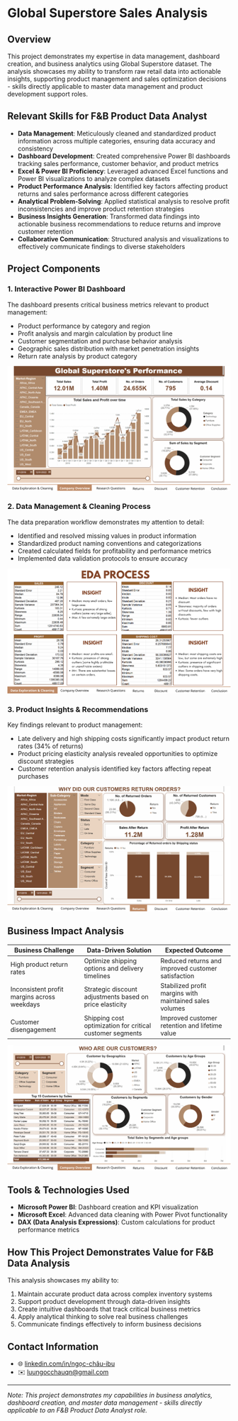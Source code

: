 # Global Superstore Sales Analysis

## Overview

This project demonstrates my expertise in data management, dashboard creation, and business analytics using Global Superstore dataset. The analysis showcases my ability to transform raw retail data into actionable insights, supporting product management and sales optimization decisions - skills directly applicable to master data management and product development support roles.

## Relevant Skills for F&B Product Data Analyst

- **Data Management**: Meticulously cleaned and standardized product information across multiple categories, ensuring data accuracy and consistency
- **Dashboard Development**: Created comprehensive Power BI dashboards tracking sales performance, customer behavior, and product metrics
- **Excel & Power BI Proficiency**: Leveraged advanced Excel functions and Power BI visualizations to analyze complex datasets
- **Product Performance Analysis**: Identified key factors affecting product returns and sales performance across different categories
- **Analytical Problem-Solving**: Applied statistical analysis to resolve profit inconsistencies and improve product retention strategies
- **Business Insights Generation**: Transformed data findings into actionable business recommendations to reduce returns and improve customer retention
- **Collaborative Communication**: Structured analysis and visualizations to effectively communicate findings to diverse stakeholders

## Project Components

### 1. Interactive Power BI Dashboard

The dashboard presents critical business metrics relevant to product management:

- Product performance by category and region
- Profit analysis and margin calculation by product line
- Customer segmentation and purchase behavior analysis
- Geographic sales distribution with market penetration insights
- Return rate analysis by product category

![Dashboard Overview](./image/company_performance.png)

### 2. Data Management & Cleaning Process

The data preparation workflow demonstrates my attention to detail:

- Identified and resolved missing values in product information
- Standardized product naming conventions and categorizations
- Created calculated fields for profitability and performance metrics
- Implemented data validation protocols to ensure accuracy

![Data Process](./image/eda_process.png)

### 3. Product Insights & Recommendations

Key findings relevant to product management:

- Late delivery and high shipping costs significantly impact product return rates (34% of returns)
- Product pricing elasticity analysis revealed opportunities to optimize discount strategies
- Customer retention analysis identified key factors affecting repeat purchases

![Return Analysis](./image/return_reasons.png)

## Business Impact Analysis

| Business Challenge                          | Data-Driven Solution                                      | Expected Outcome                                        |
| ------------------------------------------- | --------------------------------------------------------- | ------------------------------------------------------- |
| High product return rates                   | Optimize shipping options and delivery timelines          | Reduced returns and improved customer satisfaction      |
| Inconsistent profit margins across weekdays | Strategic discount adjustments based on price elasticity  | Stabilized profit margins with maintained sales volumes |
| Customer disengagement                      | Shipping cost optimization for critical customer segments | Improved customer retention and lifetime value          |

![Customer Analysis](./image/customer_demographics.png)

## Tools & Technologies Used

- **Microsoft Power BI**: Dashboard creation and KPI visualization
- **Microsoft Excel**: Advanced data cleaning with Power Pivot functionality
- **DAX (Data Analysis Expressions)**: Custom calculations for product performance metrics

## How This Project Demonstrates Value for F&B Data Analysis

This analysis showcases my ability to:

1. Maintain accurate product data across complex inventory systems
2. Support product development through data-driven insights
3. Create intuitive dashboards that track critical business metrics
4. Apply analytical thinking to solve real business challenges
5. Communicate findings effectively to inform business decisions

## Contact Information

* 🌐 [linkedin.com/in/ngọc-châu-ibu](linkedin.com/in/ngọc-châu-ibu)
* ✉️ [luungocchauqn@gmail.com](mailto:luungocchauqn@gmail.com)

---

_Note: This project demonstrates my capabilities in business analytics, dashboard creation, and master data management - skills directly applicable to an F&B Product Data Analyst role._
